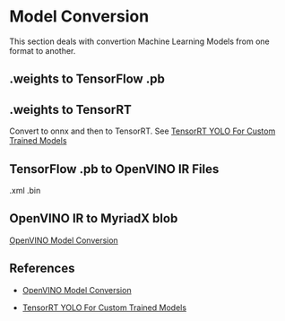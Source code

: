 # Model Conversion
This section deals with convertion Machine Learning Models from one format to another.

## .weights to TensorFlow .pb

## .weights to TensorRT

Convert to onnx and then to TensorRT.  See [TensorRT YOLO For Custom Trained Models](https://jkjung-avt.github.io/trt-yolo-custom-updated/)

## TensorFlow .pb to OpenVINO IR Files

.xml
.bin

## OpenVINO IR to MyriadX blob
[OpenVINO Model Conversion](https://docs.luxonis.com/en/latest/pages/model_conversion/)

## References
- [OpenVINO Model Conversion](https://docs.luxonis.com/en/latest/pages/model_conversion/)

- [TensorRT YOLO For Custom Trained Models](https://jkjung-avt.github.io/trt-yolo-custom-updated/)